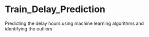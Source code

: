 # Train_Delay_Prediction
Predicting the delay hours using machine learning algorithms and identifying the outliers
